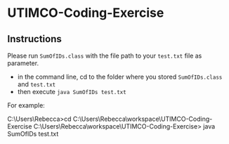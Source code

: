 # UTIMCO-Coding-Exercise

## Instructions

Please run `SumOfIDs.class` with the file path to your `test.txt` file as parameter. 

+ in the command line, cd to the folder where you stored `SumOfIDs.class` and `test.txt`
+ then execute `java SumOfIDs test.txt`

For example:
 
  C:\Users\Rebecca>cd C:\Users\Rebecca\workspace\UTIMCO-Coding-Exercise
  C:\Users\Rebecca\workspace\UTIMCO-Coding-Exercise> java SumOfIDs test.txt
  
